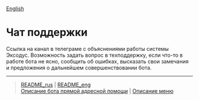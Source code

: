 [English](../../documents_eng/actions/support_chat.md)
# Чат поддержки 

Ссылка на канал в телеграме с объяснениями работы системы Эксодус. Возможность задать вопрос в техподдержку, если что-то в работе бота не ясно, сообщить об ошибках, высказать свои замечания и предложения о дальнейшем совершенствовании бота.

---
> [README_rus](../../README.md)  |  [README_eng](../../README_eng.md)  
> [Описание бота прямой адресной помощи](../index.md)  |  [Описание меню](../faq/menu.md)
